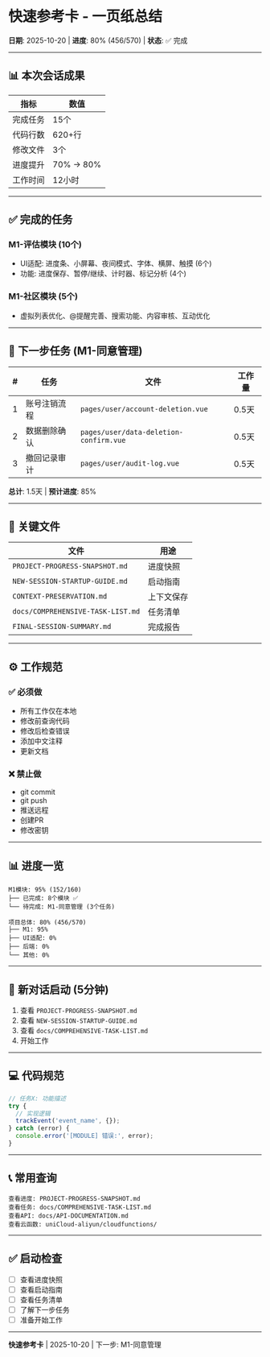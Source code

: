# 快速参考卡 - 一页纸总结

**日期**: 2025-10-20 | **进度**: 80% (456/570) | **状态**: ✅ 完成

---

## 📊 本次会话成果

| 指标 | 数值 |
|------|------|
| 完成任务 | 15个 |
| 代码行数 | 620+行 |
| 修改文件 | 3个 |
| 进度提升 | 70% → 80% |
| 工作时间 | 12小时 |

---

## ✅ 完成的任务

### M1-评估模块 (10个)
- UI适配: 进度条、小屏幕、夜间模式、字体、横屏、触摸 (6个)
- 功能: 进度保存、暂停/继续、计时器、标记分析 (4个)

### M1-社区模块 (5个)
- 虚拟列表优化、@提醒完善、搜索功能、内容审核、互动优化

---

## 🎯 下一步任务 (M1-同意管理)

| # | 任务 | 文件 | 工作量 |
|---|------|------|--------|
| 1 | 账号注销流程 | `pages/user/account-deletion.vue` | 0.5天 |
| 2 | 数据删除确认 | `pages/user/data-deletion-confirm.vue` | 0.5天 |
| 3 | 撤回记录审计 | `pages/user/audit-log.vue` | 0.5天 |

**总计**: 1.5天 | **预计进度**: 85%

---

## 📁 关键文件

| 文件 | 用途 |
|------|------|
| `PROJECT-PROGRESS-SNAPSHOT.md` | 进度快照 |
| `NEW-SESSION-STARTUP-GUIDE.md` | 启动指南 |
| `CONTEXT-PRESERVATION.md` | 上下文保存 |
| `docs/COMPREHENSIVE-TASK-LIST.md` | 任务清单 |
| `FINAL-SESSION-SUMMARY.md` | 完成报告 |

---

## ⚙️ 工作规范

### ✅ 必须做
- 所有工作仅在本地
- 修改前查询代码
- 修改后检查错误
- 添加中文注释
- 更新文档

### ❌ 禁止做
- git commit
- git push
- 推送远程
- 创建PR
- 修改密钥

---

## 📊 进度一览

```
M1模块: 95% (152/160)
├── 已完成: 8个模块 ✅
└── 待完成: M1-同意管理 (3个任务)

项目总体: 80% (456/570)
├── M1: 95%
├── UI适配: 0%
├── 后端: 0%
└── 其他: 0%
```

---

## 🚀 新对话启动 (5分钟)

1. 查看 `PROJECT-PROGRESS-SNAPSHOT.md`
2. 查看 `NEW-SESSION-STARTUP-GUIDE.md`
3. 查看 `docs/COMPREHENSIVE-TASK-LIST.md`
4. 开始工作

---

## 💻 代码规范

```javascript
// 任务X: 功能描述
try {
  // 实现逻辑
  trackEvent('event_name', {});
} catch (error) {
  console.error('[MODULE] 错误:', error);
}
```

---

## 📞 常用查询

```
查看进度: PROJECT-PROGRESS-SNAPSHOT.md
查看任务: docs/COMPREHENSIVE-TASK-LIST.md
查看API: docs/API-DOCUMENTATION.md
查看云函数: uniCloud-aliyun/cloudfunctions/
```

---

## ✅ 启动检查

- [ ] 查看进度快照
- [ ] 查看启动指南
- [ ] 查看任务清单
- [ ] 了解下一步任务
- [ ] 准备开始工作

---

**快速参考卡** | 2025-10-20 | 下一步: M1-同意管理

